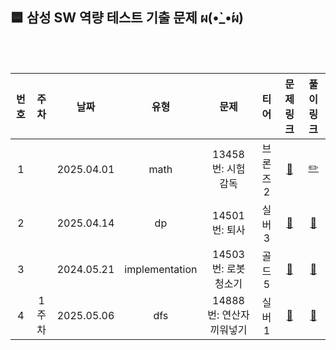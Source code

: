 
## 🟦 삼성 SW 역량 테스트 기출 문제 ผ(•̀_•́ผ)

<br>
<br>

|번호|주차|날짜|유형|문제|티어|문제 링크|풀이 링크|
|:--:|:--:|:--:|:--:|:--:|:--:|:--:|:--:|
|1||2025.04.01|math|13458번: 시험 감독|브론즈 2|[🔗](https://www.acmicpc.net/problem/13458)|[✏️](https://github.com/xxubin04/algorithms/tree/main/%EB%B0%B1%EC%A4%80/%EB%AC%B8%EC%A0%9C%EC%A7%91/%EC%82%BC%EC%84%B1%20SW%20%EC%97%AD%EB%9F%89%20%ED%85%8C%EC%8A%A4%ED%8A%B8%20%EA%B8%B0%EC%B6%9C%20%EB%AC%B8%EC%A0%9C/math/13458.%20%EC%8B%9C%ED%97%98%20%EA%B0%90%EB%8F%85)|
|2||2025.04.14|dp|14501번: 퇴사|실버 3|[🔗](https://www.acmicpc.net/problem/14501)|[💼](https://github.com/xxubin04/algorithms/tree/main/%EB%B0%B1%EC%A4%80/%EB%AC%B8%EC%A0%9C%EC%A7%91/%EC%82%BC%EC%84%B1%20SW%20%EC%97%AD%EB%9F%89%20%ED%85%8C%EC%8A%A4%ED%8A%B8%20%EA%B8%B0%EC%B6%9C%20%EB%AC%B8%EC%A0%9C/dp/14501.%20%ED%87%B4%EC%82%AC)|
|3||2024.05.21|implementation|14503번: 로봇 청소기|골드 5|[🔗](https://www.acmicpc.net/problem/14503)|[🧹](https://github.com/xxubin04/algorithms/tree/main/%EB%B0%B1%EC%A4%80/%EB%AC%B8%EC%A0%9C%EC%A7%91/%EC%82%BC%EC%84%B1%20SW%20%EC%97%AD%EB%9F%89%20%ED%85%8C%EC%8A%A4%ED%8A%B8%20%EA%B8%B0%EC%B6%9C%20%EB%AC%B8%EC%A0%9C/implementation/14503.%20%EB%A1%9C%EB%B4%87%20%EC%B2%AD%EC%86%8C%EA%B8%B0)|
|4|1주차|2025.05.06|dfs|14888번: 연산자 끼워넣기|실버 1|[🔗](https://www.acmicpc.net/problem/14888)|[🧮](https://github.com/xxubin04/algorithms/tree/main/%EB%B0%B1%EC%A4%80/%EB%AC%B8%EC%A0%9C%EC%A7%91/%EC%82%BC%EC%84%B1%20SW%20%EC%97%AD%EB%9F%89%20%ED%85%8C%EC%8A%A4%ED%8A%B8%20%EA%B8%B0%EC%B6%9C%20%EB%AC%B8%EC%A0%9C/dfs/14888.%20%EC%97%B0%EC%82%B0%EC%9E%90%20%EB%81%BC%EC%9B%8C%EB%84%A3%EA%B8%B0)|
